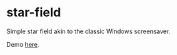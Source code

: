 # star-field

Simple star field akin to the classic Windows screensaver.

Demo [here](https://sebastiandechiara.github.io/star-field/).
